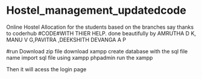 # Hostel_management_updatedcode
Online Hostel Allocation for the students based on the branches 
say thanks to coderhub #CODE#WITH THIER HELP.
done beautifully by AMRUTHA D K, MANU V G,PAVITRA ,DEEKSHITH DEVANGA A P 


#run
Download zip file
download xampp
create database with the sql file name
import sql file using xampp phpadmin
run the xampp

Then it will acess the login page 

